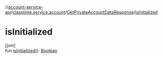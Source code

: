 //[account-service-api](../../../index.md)/[classtime.service.account](../index.md)/[GetPrivateAccountDataResponse](index.md)/[isInitialized](is-initialized.md)

# isInitialized

[jvm]\
fun [isInitialized](is-initialized.md)(): [Boolean](https://kotlinlang.org/api/latest/jvm/stdlib/kotlin/-boolean/index.html)
